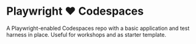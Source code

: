 # Playwright ❤️ Codespaces

A Playwright-enabled Codespaces repo with a basic application and test harness in place.
Useful for workshops and as starter template.
